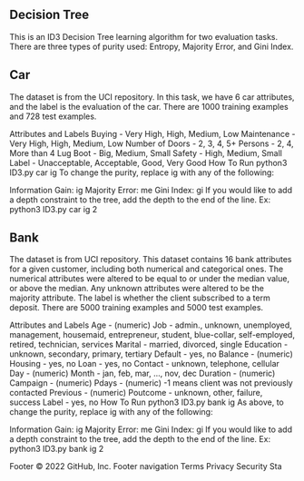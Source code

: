 ## Decision Tree
This is an ID3 Decision Tree learning algorithm for two evaluation tasks. There are three types of purity used: Entropy, Majority Error, and Gini Index.

## Car
The dataset is from the UCI repository. In this task, we have 6 car attributes, and the label is the evaluation of the car. There are 1000 training examples and 728 test examples.

Attributes and Labels
Buying - Very High, High, Medium, Low
Maintenance - Very High, High, Medium, Low
Number of Doors - 2, 3, 4, 5+
Persons - 2, 4, More than 4
Lug Boot - Big, Medium, Small
Safety - High, Medium, Small
Label - Unacceptable, Acceptable, Good, Very Good
How To Run
python3 ID3.py car ig
To change the purity, replace ig with any of the following:

Information Gain: ig
Majority Error: me
Gini Index: gi
If you would like to add a depth constraint to the tree, add the depth to the end of the line.
Ex: python3 ID3.py car ig 2

## Bank
The dataset is from UCI repository. This dataset contains 16 bank attributes for a given customer, including both numerical and categorical ones. The numerical attributes were altered to be equal to or under the median value, or above the median. Any unknown attributes were altered to be the majority attribute. The label is whether the client subscribed to a term deposit. There are 5000 training examples and 5000 test examples.

Attributes and Labels
Age - (numeric)
Job - admin., unknown, unemployed, management, housemaid, entrepreneur, student, blue-collar, self-employed, retired, technician, services
Marital - married, divorced, single
Education - unknown, secondary, primary, tertiary
Default - yes, no
Balance - (numeric)
Housing - yes, no
Loan - yes, no
Contact - unknown, telephone, cellular
Day - (numeric)
Month - jan, feb, mar, ..., nov, dec
Duration - (numeric)
Campaign - (numeric)
Pdays - (numeric) -1 means client was not previously contacted
Previous - (numeric)
Poutcome - unknown, other, failure, success
Label - yes, no
How To Run
python3 ID3.py bank ig
As above, to change the purity, replace ig with any of the following:

Information Gain: ig
Majority Error: me
Gini Index: gi
If you would like to add a depth constraint to the tree, add the depth to the end of the line.
Ex: python3 ID3.py bank ig 2

Footer
© 2022 GitHub, Inc.
Footer navigation
Terms
Privacy
Security
Sta
